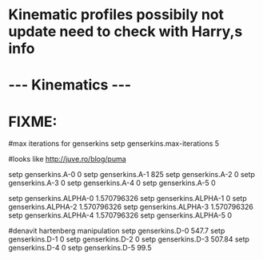 # Kinematic profiles possibily not update need to check with Harry,s info


# --- Kinematics ---
# FIXME:
#max iterations for genserkins
setp genserkins.max-iterations 5

#looks like http://juve.ro/blog/puma

setp genserkins.A-0 0
setp genserkins.A-1 825
setp genserkins.A-2 0 
setp genserkins.A-3 0
setp genserkins.A-4 0
setp genserkins.A-5 0

setp genserkins.ALPHA-0 1.570796326 
setp genserkins.ALPHA-1 0 
setp genserkins.ALPHA-2 1.570796326
setp genserkins.ALPHA-3 1.570796326
setp genserkins.ALPHA-4 1.570796326
setp genserkins.ALPHA-5 0 

#denavit hartenberg manipulation
setp genserkins.D-0 547.7
setp genserkins.D-1 0
setp genserkins.D-2 0
setp genserkins.D-3 507.84
setp genserkins.D-4 0
setp genserkins.D-5 99.5
